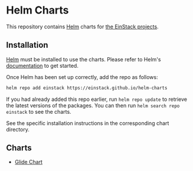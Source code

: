 # Helm Charts

This repository contains [Helm](https://helm.sh/) charts for [the EinStack projects](https://github.com/EinStack/).

## Installation

[Helm](https://helm.sh) must be installed to use the charts.  Please refer to
Helm's [documentation](https://helm.sh/docs) to get started.

Once Helm has been set up correctly, add the repo as follows:

```bash
helm repo add einstack https://einstack.github.io/helm-charts
```

If you had already added this repo earlier, run `helm repo update` to retrieve
the latest versions of the packages. You can then run `helm search repo einstack` to see the charts.

See the specific installation instructions in the corresponding chart directory.

## Charts

- [Glide Chart](./charts/glide/README.md)
